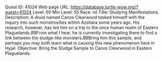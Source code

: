 Quest ID: 41024
Web page URL: https://database.turtle-wow.org/?quest=41024
Level: 60
Min Level: 55
Race: nil
Title: Studying Manifestations
Description: A druid named Canos Clearwood tasked himself with the inquiry into such monstrosities within Azshara some years ago. His research, however, has led him on a trip to the once human realm of Eastern Plaguelands.$B$BFrom what I hear, he is currently investigating there to find a link between the sludge-like monsters.$B$BBring him this sample, and perhaps you may both learn what is causing this new phenomenon here in Hyjal.
Objective: Bring the Sludge Sample to Canos Clearwood in Eastern Plaguelands.

